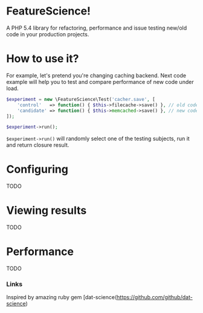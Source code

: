 # FeatureScience!

A PHP 5.4 library for refactoring, performance and issue testing new/old code in your production projects.

# How to use it?
For example, let's pretend you're changing caching backend. Next code example will help you to test and compare performance of new code under load.

```php
$experiment = new \FeatureScience\Test('cacher.save', [
    'control'   => function() { $this->filecache->save() }, // old code
    'candidate' => function() { $this->memcached->save() }, // new code
]);

$experiment->run();
```

`$experiment->run()` will randomly select one of the testing subjects, run it and return closure result.

# Configuring
TODO

# Viewing results
TODO

# Performance
TODO

### Links
Inspired by amazing ruby gem [dat-science(https://github.com/github/dat-science)
